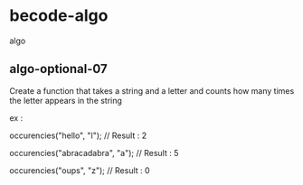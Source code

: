 # becode-algo
algo

## algo-optional-07

Create a function that takes a string and a letter and counts how many times the letter appears in the string

ex :

occurencies("hello", "l");
// Result : 2

occurencies("abracadabra", "a");
// Result : 5

occurencies("oups", "z");
// Result : 0
